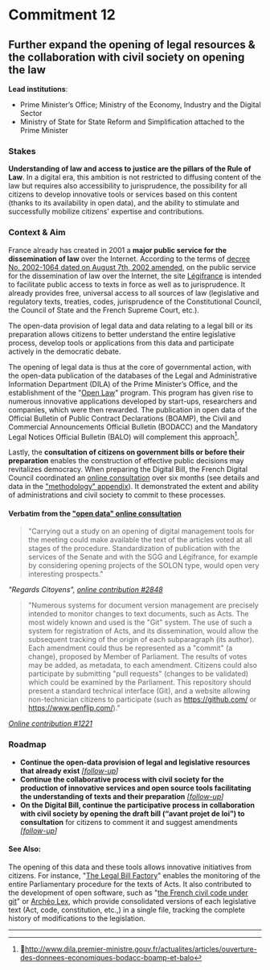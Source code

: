 # Commitment 12

## Further expand the opening of legal resources & the collaboration with civil society on opening the law

**Lead institutions**:
- Prime Minister’s Office; Ministry of the Economy, Industry and the Digital Sector
- Ministry of State for State Reform and Simplification attached to the Prime Minister

### Stakes

**Understanding of law and access to justice are the pillars of the Rule of Law**. In a digital era, this ambition is not restricted to diffusing content of the law but requires also accessibility to jurisprudence, the possibility for all citizens to develop innovative tools or services based on this content (thanks to its availability in open data), and the ability to stimulate and successfully mobilize citizens' expertise and contributions.

### Context & Aim

France already has created in 2001 a **major public service for the dissemination of law** over the Internet. According to the terms of [decree No. 2002-1064 dated on August 7th, 2002 amended](http://www.legifrance.gouv.fr/affichTexte.do?cidTexte=JORFTEXT000000413818), on the public service for the dissemination of law over the Internet, the site [Légifrance](http://www.legifrance.gouv.fr/) is intended to facilitate public access to texts in force as well as to jurisprudence. It already provides free, universal access to all sources of law (legislative and regulatory texts, treaties, codes, jurisprudence of the Constitutional Council, the Council of State and the French Supreme Court, etc.).

The open-data provision of legal data and data relating to a legal bill or its preparation allows citizens to better understand the entire legislative process, develop tools or applications from this data and participate actively in the democratic debate.

The opening of legal data is thus at the core of governmental action, with the open-data publication of the databases of the Legal and Administrative Information Department (DILA) of the Prime Minister’s Office, and the establishment of the "[Open Law](http://www.dila.premier-ministre.gouv.fr/activites/experimentations/programme-open-law-le-droit-ouvert)" program. This program has given rise to numerous innovative applications developed by start-ups, researchers and companies, which were then rewarded. The publication in open data of the Official Bulletin of Public Contract Declarations (BOAMP), the Civil and Commercial Announcements Official Bulletin (BODACC) and the Mandatory Legal Notices Official Bulletin (BALO) will complement this approach[^1].

Lastly, the **consultation of citizens on government bills or before their preparation** enables the construction of effective public decisions may revitalizes democracy. When preparing the Digital Bill, the French Digital Council coordinated an [online consultation](http://contribuez.cnnumerique.fr/) over six months (see details and data in the ["methodology" appendix](../../methodology.md)). It demonstrated the extent and ability of administrations and civil society to commit to these processes.

#### Verbatim from the ["open data" online consultation](http://contribuez.cnnumerique.fr/debat/open-gov-comment-faire-progresser-la-transparence-de-l%E2%80%99action-publique-et-la-participation)

> "Carrying out a study on an opening of digital management tools for the meeting could make available the text of the articles voted at all stages of the procedure. Standardization of publication with the services of the Senate and with the SGG and Légifrance, for example by considering opening projects of the SOLON type, would open very interesting prospects."

_"Regards Citoyens", [online contribution #2848](http://contribuez.cnnumerique.fr/debat/95/avis/2848)_

> "Numerous systems for document version management are precisely intended to monitor changes to text documents, such as Acts. The most widely known and used is the "Git" system. The use of such a system for registration of Acts, and its dissemination, would allow the subsequent tracking of the origin of each subparagraph (its author). Each amendment could thus be represented as a "commit" (a change), proposed by Member of Parliament. The results of votes may be added, as metadata, to each amendment. Citizens could also participate by submitting "pull requests" (changes to be validated) which could be examined by the Parliament. This repository should present a standard technical interface (Git), and a website allowing non-technician citizens to participate (such as https://github.com/ or https://www.penflip.com/)."

_[Online contribution #1221](http://contribuez.cnnumerique.fr/debat/95/avis/1221)_

### Roadmap

- **Continue the open-data provision of legal and legislative resources that already exist**
  _[[follow-up](https://git.framasoft.org/etalab/suivi/issues/152)]_
- **Continue the collaborative process with civil society for the production of innovative services and open source tools facilitating the understanding of texts and their preparation**
  _[[follow-up](https://git.framasoft.org/etalab/suivi/issues/153)]_
- **On the Digital Bill, continue the participative process in collaboration with civil society by opening the draft bill (“avant projet de loi”) to consultation** for citizens to comment it and suggest amendments
  _[[follow-up](https://git.framasoft.org/etalab/suivi/issues/154)]_

#### See Also:

The opening of this data and these tools allows innovative initiatives from citizens. For instance, "[The Legal Bill Factory](http://www.lafabriquedelaloi.fr/)" enables the monitoring of the entire Parliamentary procedure for the texts of Acts. It also contributed to the development of open software, such as "[the French civil code under git](https://github.com/steeve/france.code-civil)" or [Archéo Lex](https://archeo-lex.fr/), which provide consolidated versions of each legislative text (Act, code, constitution, etc.,) in a single file, tracking the complete history of modifications to the legislation.

----

[^1]: http://www.dila.premier-ministre.gouv.fr/actualites/articles/ouverture-des-donnees-economiques-bodacc-boamp-et-balo
